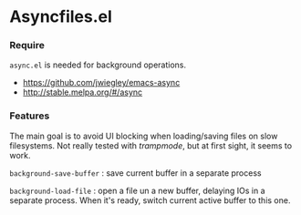 # Asyncfiles.el


### Require

`async.el` is needed for background operations.
* https://github.com/jwiegley/emacs-async
* http://stable.melpa.org/#/async

### Features

The main goal is to avoid UI blocking when loading/saving files on slow filesystems.
Not really tested with _trampmode_, but at first sight, it seems to work.

`background-save-buffer` : save current buffer in a separate process


`background-load-file` : open a file un a new buffer, delaying IOs in a separate process.
When it's ready, switch current active buffer to this one.


